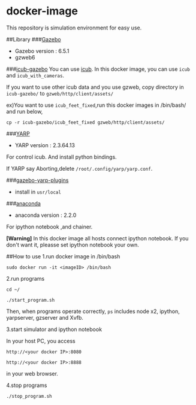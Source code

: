 # docker-image

This repository is simulation environment for easy use.

##Library
###[Gazebo](http://gazebosim.org/)
- Gazebo version : 6.5.1 
- gzweb6

###[icub-gazebo](https://github.com/robotology/icub-gazebo)
You can use [icub](http://icub.org/). In this docker image, you can use `icub` and `icub_with_cameras`.

If you want to use other icub data and you use gzweb, copy directory in `icub-gazebo/` to `gzweb/http/client/assets/`

ex)You want to use `icub_feet_fixed`,run this docker images in /bin/bash/ and run below,

`cp -r icub-gazebo/icub_feet_fixed gzweb/http/client/assets/`

###[YARP](http://yarp.it/)
- YARP version : 2.3.64.13

For control icub. And install python bindings. 


If YARP say Aborting,delete `/root/.config/yarp/yarp.conf`.

###[gazebo-yarp-plugins](https://github.com/robotology/gazebo-yarp-plugins)
- install in `usr/local`


###[anaconda](https://www.continuum.io/)
- anaconda version : 2.2.0

For ipython notebook ,and chainer.

<strong>[Warning]</strong>
In this docker image all hosts connect ipython notebook.
If you don't want it, pleasse set ipython notebook your own.

##How to use
1.run docker image in /bin/bash

`sudo docker run -it <imageID> /bin/bash`

2.run programs

`cd ~/`

`./start_program.sh`

Then, when programs operate correctly, `ps` includes node x2, ipython, yarpserver, gzserver and Xvfb.

3.start simulator and ipython notebook

In your host PC, you access 

`http://<your docker IP>:8080`

`http://<your docker IP>:8888`

in your web browser.

4.stop programs

`./stop_program.sh`
